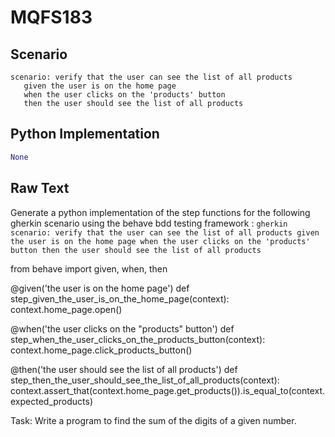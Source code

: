 # MQFS183
## Scenario
```gherkin
scenario: verify that the user can see the list of all products 
   given the user is on the home page 
   when the user clicks on the 'products' button 
   then the user should see the list of all products
```


## Python Implementation
```python
None
```


## Raw Text
Generate a python implementation of the step functions for the following gherkin scenario using the behave bdd testing framework : ```gherkin scenario: verify that the user can see the list of all products given the user is on the home page when the user clicks on the 'products' button then the user should see the list of all products ```



from behave import given, when, then

@given('the user is on the home page')
def step_given_the_user_is_on_the_home_page(context):
    context.home_page.open()

@when('the user clicks on the "products" button')
def step_when_the_user_clicks_on_the_products_button(context):
    context.home_page.click_products_button()

@then('the user should see the list of all products')
def step_then_the_user_should_see_the_list_of_all_products(context):
    context.assert_that(context.home_page.get_products()).is_equal_to(context.expected_products)

Task: Write a program to find the sum of the digits of a given number.
